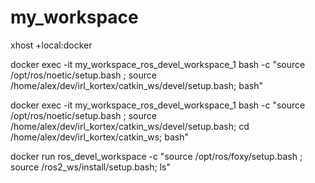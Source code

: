 # my_workspace
xhost +local:docker

docker exec -it my_workspace_ros_devel_workspace_1 bash -c "source /opt/ros/noetic/setup.bash ;
        source /home/alex/dev/irl_kortex/catkin_ws/devel/setup.bash; bash"

docker exec -it my_workspace_ros_devel_workspace_1 bash -c "source /opt/ros/noetic/setup.bash ;
        source /home/alex/dev/irl_kortex/catkin_ws/devel/setup.bash; 
        cd /home/alex/dev/irl_kortex/catkin_ws;
        bash"

docker run ros_devel_workspace -c "source /opt/ros/foxy/setup.bash ;
        source /ros2_ws/install/setup.bash; ls"
